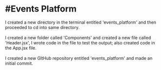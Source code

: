 <h1>#Events Platform</h1>

I created a new directory in the terminal entitled 'events_platform' and then proceeded to cd into same directory. </br></br>
I created a new folder called 'Components' and created a new file called 'Header.jsx', I wrote code in the file to test the output; also created code in the App.jsx file.</br></br>
I created a new GItHub repository entitled 'events_platform' and made an initial commit.
